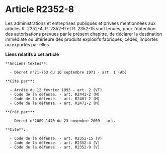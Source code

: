 # Article R2352-8

Les administrations et entreprises publiques et privées mentionnées aux articles R. 2352-4, R. 2352-9 et R. 2352-15 sont
tenues, pour l'obtention des autorisations prévues par le présent chapitre, de déclarer la destination immédiate ou
ultérieure des produits explosifs fabriqués, cédés, importés ou exportés par elles.

**Liens relatifs à cet article**

	**Anciens textes**:

	  - Décret n°71-753 du 10 septembre 1971 - art. 1 (Ab)

	**Cité par**:

	  - Arrêté du 12 février 1993 - art. 2 (VT)
	  - Code de la défense. - art. R2441-2 (M)
	  - Code de la défense. - art. R2461-2 (M)
	  - Code de la défense. - art. R2471-2 (M)

	**Créé par**:

	  - Décret n°2009-1440 du 23 novembre 2009 - art.

	**Cite**:

	  - Code de la défense. - art. R2352-15 (V)
	  - Code de la défense. - art. R2352-4 (V)
	  - Code de la défense. - art. R2352-9 (V)
